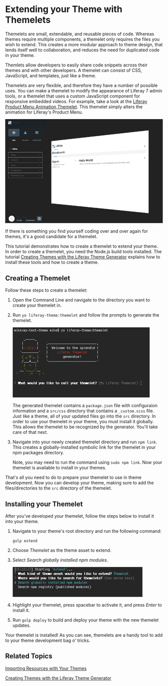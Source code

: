 # Extending your Theme with Themelets [](id=extending-your-theme-with-themelets)

Themelets are small, extendable, and reusable pieces of code. Whereas themes 
require multiple components, a themelet only requires the files you wish to 
extend. This creates a more modular approach to theme design, that lends itself 
well to collaboration, and reduces the need for duplicated code in your theme.

Themlets allow developers to easily share code snippets across 
their themes and with other 
developers. A themelet can consist of CSS, JavaScript, and templates, just 
like a theme.

Themelets are very flexible, and therefore they have a number of possible uses. You 
can make a themelet to modify the appearance of Liferay 7 admin tools, 
or a themelet that uses a custom JavaScript component for responsive embedded videos. For example,
take a look at the [Liferay Product Menu Animation Themelet](https://www.npmjs.com/package/lfr-product-menu-animation-themelet). 
This themelet simply alters the animation for Liferay's Product Menu.

![Figure 1: Themelets can be used to modify one aspect of the UI, that you can then reuse in your other themes.](../../images/product-menu-animation-themelet.png)

If there is something you find yourself coding over and over again for 
themes, it's a good candidate for a themelet.

This tutorial demonstrates how to create a themelet to extend your theme. In order to 
create a themelet, you need the Node.js build tools installed. 
The tutorial 
[Creating Themes with the Liferay Theme Generator](/develop/tutorials/-/knowledge_base/7-0/creating-themes-with-the-liferay-theme-generator) 
explains how to install these tools and how to create a theme.

## Creating a Themelet [](id=creating-a-themelet)

Follow these steps to create a themelet:

1.  Open the Command Line and navigate to the directory you want to create your
    themelet in.

2.  Run `yo liferay-theme:themelet` and follow the prompts to generate the
    themelet.

    ![Figure 2: The Themelet sub-generator automates the themelet creation process, making it quick and easy.](../../images/themelet-prompt.png)
   
    The generated themelet contains a `package.json` file with 
    configuraion information and a `src/css` directory that contains a `_custom.scss` file. 
    Just like a theme, all of your updated files go into the `src` 
    directory. In order to use your themelet in your theme, you must install it
    globally. This allows the themelet to be recognized by the 
    generator. You'll take care of that next.

3.  Navigate into your newly created themelet directory and run 
   `npm link`. This creates a globally-installed symbolic link for the 
    themelet in your npm packages directory.
			
    Note, you may need to run the command using `sudo npm link`. Now your 
    themelet is available to install in your themes.
    
That's all you need to do to prepare your themelet to use in theme development. Now you can
develop your theme, making sure to add the files/directories to the `src`
directory of the themelet.

## Installing your Themelet [](id=installing-your-themelet)

After you've developed your themelet, follow the steps below to install it into
your theme.

1.  Navigate to your theme's root directory and run the following command:

        gulp extend

2.  Choose *Themelet* as the theme asset to extend.

3.  Select *Search globally installed npm modules*.

    ![Figure 3: You can extend your theme using globally installed npm modules or published npm modules.](../../images/install-themelet.png)

4.  Highlight your themelet, press spacebar to activate it, and press *Enter* to
    install it. 

5.  Run `gulp deploy` to build and deploy your theme with the new themelet 
    updates.
   
Your themelet is installed! As you can see, themelets are a handy tool to add to
your theme development bag o' tricks.

## Related Topics [](id=related-topics)

[Importing Resources with Your Themes](/develop/tutorials/-/knowledge_base/7-0/importing-resources-with-your-themes)

[Creating Themes with the Liferay Theme Generator](/develop/tutorials/-/knowledge_base/7-0/creating-themes-with-the-liferay-theme-generator)
